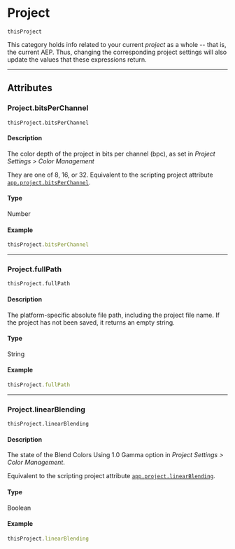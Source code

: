 # Project

`thisProject`

This category holds info related to your current *project* as a whole -- that is, the current AEP. Thus, changing the corresponding project settings will also update the values that these expressions return.

---

## Attributes

### Project.bitsPerChannel

`thisProject.bitsPerChannel`

#### Description

The color depth of the project in bits per channel (bpc), as set in *Project Settings > Color Management*

They are one of 8, 16, or 32. Equivalent to the scripting project attribute [`app.project.bitsPerChannel`](https://ae-scripting.docsforadobe.dev/general/project/#projectbitsperchannel).

#### Type

Number

#### Example

```js
thisProject.bitsPerChannel
```

---

### Project.fullPath

`thisProject.fullPath`

#### Description

The platform-specific absolute file path, including the project file name. If the project has not been saved, it returns an empty string.

#### Type

String

#### Example

```js
thisProject.fullPath
```

---

### Project.linearBlending

`thisProject.linearBlending`

#### Description

The state of the Blend Colors Using 1.0 Gamma option in *Project Settings > Color Management*.

Equivalent to the scripting project attribute [`app.project.linearBlending`](https://ae-scripting.docsforadobe.dev/general/project/#projectlinearblending).

#### Type

Boolean

#### Example

```js
thisProject.linearBlending
```
